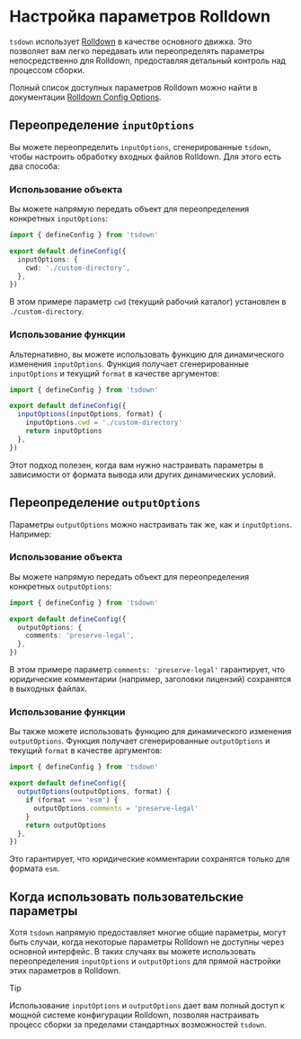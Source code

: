 # Настройка параметров Rolldown

`tsdown` использует [Rolldown](https://rolldown.rs) в качестве основного движка. Это позволяет вам легко передавать или переопределять параметры непосредственно для Rolldown, предоставляя детальный контроль над процессом сборки.

Полный список доступных параметров Rolldown можно найти в документации [Rolldown Config Options](https://rolldown.rs/reference/config-options).

## Переопределение `inputOptions`

Вы можете переопределить `inputOptions`, сгенерированные `tsdown`, чтобы настроить обработку входных файлов Rolldown. Для этого есть два способа:

### Использование объекта

Вы можете напрямую передать объект для переопределения конкретных `inputOptions`:

```ts [tsdown.config.ts]
import { defineConfig } from 'tsdown'

export default defineConfig({
  inputOptions: {
    cwd: './custom-directory',
  },
})
```

В этом примере параметр `cwd` (текущий рабочий каталог) установлен в `./custom-directory`.

### Использование функции

Альтернативно, вы можете использовать функцию для динамического изменения `inputOptions`. Функция получает сгенерированные `inputOptions` и текущий `format` в качестве аргументов:

```ts [tsdown.config.ts]
import { defineConfig } from 'tsdown'

export default defineConfig({
  inputOptions(inputOptions, format) {
    inputOptions.cwd = './custom-directory'
    return inputOptions
  },
})
```

Этот подход полезен, когда вам нужно настраивать параметры в зависимости от формата вывода или других динамических условий.

## Переопределение `outputOptions`

Параметры `outputOptions` можно настраивать так же, как и `inputOptions`. Например:

### Использование объекта

Вы можете напрямую передать объект для переопределения конкретных `outputOptions`:

```ts [tsdown.config.ts]
import { defineConfig } from 'tsdown'

export default defineConfig({
  outputOptions: {
    comments: 'preserve-legal',
  },
})
```

В этом примере параметр `comments: 'preserve-legal'` гарантирует, что юридические комментарии (например, заголовки лицензий) сохранятся в выходных файлах.

### Использование функции

Вы также можете использовать функцию для динамического изменения `outputOptions`. Функция получает сгенерированные `outputOptions` и текущий `format` в качестве аргументов:

```ts [tsdown.config.ts]
import { defineConfig } from 'tsdown'

export default defineConfig({
  outputOptions(outputOptions, format) {
    if (format === 'esm') {
      outputOptions.comments = 'preserve-legal'
    }
    return outputOptions
  },
})
```

Это гарантирует, что юридические комментарии сохранятся только для формата `esm`.

## Когда использовать пользовательские параметры

Хотя `tsdown` напрямую предоставляет многие общие параметры, могут быть случаи, когда некоторые параметры Rolldown не доступны через основной интерфейс. В таких случаях вы можете использовать переопределения `inputOptions` и `outputOptions` для прямой настройки этих параметров в Rolldown.

> [!TIP]
> Использование `inputOptions` и `outputOptions` дает вам полный доступ к мощной системе конфигурации Rolldown, позволяя настраивать процесс сборки за пределами стандартных возможностей `tsdown`.
